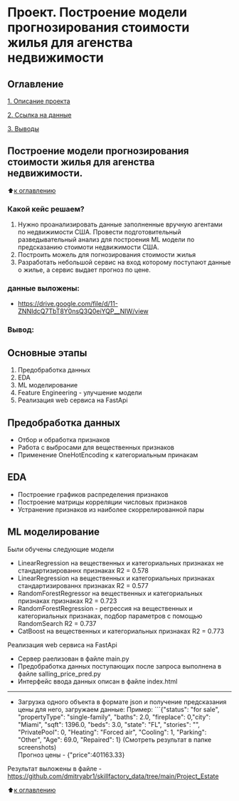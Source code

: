 # Проект. Построение модели прогнозирования стоимости жилья для агенства недвижимости

## Оглавление 
[1. Описание проекта](https://github.com/dmitryabr1/skillfactory_data/blob/main/Project_Estate/%D0%91%D1%80%D0%B8%D1%84_%D1%83%D1%87%D0%B5%D0%B1%D0%BD%D0%BE%D0%B3%D0%BE_%D0%BA%D0%B5%D0%B9%D1%81%D0%B0__%D0%9C%D0%BE%D0%B4%D0%B5%D0%BB%D1%8C_%D0%BF%D1%80%D0%BE%D0%B3%D0%BD%D0%BE%D0%B7%D0%B8%D1%80%D0%BE%D0%B2%D0%B0%D0%BD%D0%B8%D1%8F_%D1%81%D1%82%D0%BE%D0%B8%D0%BC%D0%BE%D1%81%D1%82%D0%B8_%D0%B6%D0%B8%D0%BB%D1%8C%D1%8F_%D0%B4%D0%BB%D1%8F_%D0%B0%D0%B3%D0%B5%D0%BD%D1%82%D1%81%D1%82%D0%B2%D0%B0_%D0%BD%D0%B5%D0%B4%D0%B2%D0%B8%D0%B6%D0%B8%D0%BC%D0%BE%D1%81%D1%82%D0%B8_.pdf)

[2. Ссылка на данные](https://drive.google.com/file/d/11-ZNNIdcQ7TbT8Y0nsQ3Q0eiYQP__NIW/view)

[3. Выводы](https://github.com/dmitryabr1/skillfactory_data/blob/main/Project_Estate/README.md#%D0%B2%D1%8B%D0%B2%D0%BE%D0%B4)

## Построение модели прогнозирования стоимости жилья для агенства недвижимости.
:arrow_up:[к оглавлению]()

### Какой кейс решаем?
1. Нужно проанализировать данные заполненные вручную агентами по недвижимости США. Провести подготовительный разведывательный анализ для построения ML модели по предсказанию стоимоти недвижимости США. 
2. Построить можель для погнозирования стоимости жилья
3. Разработать небольшой сервис на вход которому поступают данные о жилье, а сервис выдает прогноз по цене.

### данные выложены:
- https://drive.google.com/file/d/11-ZNNIdcQ7TbT8Y0nsQ3Q0eiYQP__NIW/view

### Вывод:
Основные этапы
----------------------
1. Предобработка данных
2. EDA
3. ML моделирование
4. Feature Engineering - улучшение модели
5. Реализация web сервиса на FastApi

Предобработка данных
-----------------------
+ Отбор и обработка признаков  
+ Работа с выбросами для вещественных признаков
+ Применение OneHotEncoding к категориальным принакам

EDA
-----------------------
+ Построение графиков распределения признаков
+ Построение матрицы корреляции числовых признаков
+ Устранение признаков из наиболее скоррелированной пары

ML моделирование 
-----------------------
Были обучены следующие модели
+ LinearRegression на вещественных и категориальных признаках не стандартизированнх признаках  R2 = 0.578
+ LinearRegression на вещественных и категориальных признаках стандартизированнх признаках  R2 =  0.577
+ RandomForestRegressor на вещественных и категориальных признаках признаках  R2 = 0.723
+ RandomForestRegression - регрессия на вещественных и категориальных признаках, подбор параметров с помощью RandomSearch  R2 = 0.737
+ CatBoost на вещественных и категориальных признаках  R2 = 0.773

Реализация web сервиса на FastApi 
+ Сервер раелизован в файле main.py
+ Предобработка данных поступающих после запроса выполнена в файле salling_price_pred.py
+ Интерфейс ввода данных описан в файле index.html
-----------------------
+ Загрузка одного объекта в формате json и получение предсказания цены для него, загружаем данные:
Пример: ```{"status": "for sale", "propertyType": "single-family", "baths": 2.0, "fireplace": 0,"city": "Miami", "sqft": 1396.0, "beds": 3.0, "state": "FL", "stories": "", "PrivatePool": 0, "Heating": "Forced air", "Cooling": 1, "Parking": "Other", "Age": 69.0, "Repaired": 1}
(Смотреть результат в папке screenshots) <br>
Прогноз цены - {"price":401163.33}

Результат выложены в файле - https://github.com/dmitryabr1/skillfactory_data/tree/main/Project_Estate

:arrow_up:[к оглавлению]()